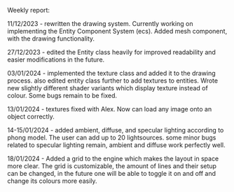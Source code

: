 Weekly report:

11/12/2023 - rewritten the drawing system. Currently working on implementing the Entity Component System (ecs). Added mesh component, with the drawing functionality.

27/12/2023 - edited the Entity class heavily for improved readability and easier modifications in the future.

03/01/2024 - implemented the texture class and added it to the drawing process. also edited entity class further to add textures to entities. Wrote new slightly different shader variants which display texture instead of colour. Some bugs remain to be fixed.

13/01/2024 - textures fixed with Alex. Now can load any image onto an object correctly.

14-15/01/2024 - added ambient, diffuse, and specular lighting according to phong model. The user can add up to 20 lightsources. some minor bugs related to specular lighting remain, ambient and diffuse work perfectly well.

18/01/2024 - Added a grid to the engine which makes the layout in space more clear. The grid is customizable, the amount of lines and their setup can be changed, in the future one will be able to toggle it on and off and change its colours more easily.
